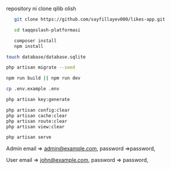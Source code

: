 repository ni clone qilib olish

```bash
   git clone https://github.com/sayfillayev000/likes-app.git

   cd taqqoslash-platformasi
```

```bash
   composer install
   npm install
```

```bash
touch database/database.sqlite

php artisan migrate --seed
```

```bash
npm run build || npm run dev
```

```bash
cp .env.example .env
```

```bash
php artisan key:generate
```

```bash
php artisan config:clear
php artisan cache:clear
php artisan route:clear
php artisan view:clear
```

```bash
php artisan serve
```

Admin
email => admin@example.com,
password =>password,

User
email => john@example.com,
password => password,
